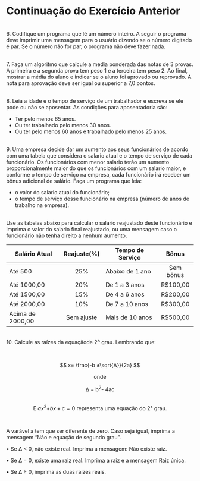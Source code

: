 # Continuação do Exercício Anterior

<br>6. Codifique um programa que lê um número inteiro. A seguir o programa deve imprimir uma mensagem para o usuário dizendo se o número digitado é par. Se o número não for par, o programa não deve fazer nada.


<br>7. Faça um algoritmo que calcule a media ponderada das notas de 3 provas. A primeira e  a segunda prova tem peso 1 e a terceira tem peso 2.
Ao final, mostrar a média do aluno e indicar se o aluno foi aprovado ou reprovado. A nota para aprovação deve ser igual ou  superior a 7,0 pontos. 


<br>8. Leia a idade e o tempo de serviço de um trabalhador e escreva se ele pode ou não se  aposentar. As condições para aposentadoria são:
   * Ter pelo menos 65 anos.
   * Ou ter trabalhado pelo menos 30 anos.
   * Ou ter pelo menos 60 anos e trabalhado pelo menos 25 anos. 


<br>9. Uma empresa decide dar um aumento aos seus funcionários de acordo com uma tabela que considera o salario atual e o tempo de serviço de cada funcionário. Os funcionários com menor salario terão um aumento proporcionalmente maior do que os funcionários  com um salario maior, e conforme o tempo de serviço na empresa, cada funcionário irá receber um bônus adicional de salário. Faça um programa que leia:
   * o valor do salario atual do funcionário; 
   * o tempo de serviço desse funcionário na empresa (número de anos de trabalho na empresa).

<br>Use as tabelas abaixo para calcular o salario reajustado deste funcionário e imprima o valor do salario final reajustado, ou uma mensagem caso o funcionário não tenha direito a nenhum aumento. 

<div align="center">

| Salário Atual     | Reajuste(%)   | Tempo de Serviço | Bônus         |
| -------------     | :---:         | -------------    | :---:         |
| Até 500           | 25%           | Abaixo de 1 ano  | Sem bônus     |
| Até 1000,00       | 20%           | De 1 a 3 anos    | R$100,00      |
| Até 1500,00       | 15%           | De 4 a 6 anos    | R$200,00      |
| Até 2000,00       | 10%           | De 7 a 10 anos   | R$300,00      |
| Acima de 2000,00  | Sem ajuste    | Mais de 10 anos  | R$500,00      |

</div>

<br>10. Calcule as raízes da equaçãode 2º grau. Lembrando que:

<div align="center"><br>

   $$
   x= \frac{-b ±\sqrt{∆}}{2a}
   $$
   
   onde
   
   ∆ = b<sup>2</sup>- 4ac


   <br>E $`ax`$<sup>2</sup>$` + bx + c = 0`$ representa uma equação do 2° grau.
      
<br></div>

A varável a tem que ser diferente de zero. Caso seja igual, imprima a mensagem “Não e equação de segundo grau”. 

• Se ∆ < 0, não existe real. Imprima a mensagem: Não existe raiz. 

• Se ∆ = 0, existe uma raiz real. Imprima a raiz e a mensagem Raiz  única.

• Se ∆ ≥ 0, imprima as duas raízes reais. 


